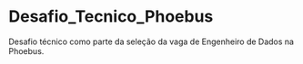 # Desafio_Tecnico_Phoebus
 Desafio técnico como parte da seleção da vaga de Engenheiro de Dados na Phoebus.

